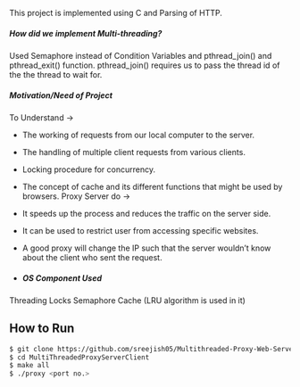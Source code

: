 This project is implemented using C and Parsing of HTTP.

##### How did we implement Multi-threading?
Used Semaphore instead of Condition Variables and pthread_join() and pthread_exit() function. 
pthread_join() requires us to pass the thread id of the the thread to wait for.

##### Motivation/Need of Project
To Understand → 
  - The working of requests from our local computer to the server.
  - The handling of multiple client requests from various clients.
  - Locking procedure for concurrency.
  - The concept of cache and its different functions that might be used by browsers.
Proxy Server do → 
  - It speeds up the process and reduces the traffic on the server side.
  - It can be used to restrict user from accessing specific websites.
  - A good proxy will change the IP such that the server wouldn’t know about the client who sent the request.
 
  - ##### OS Component Used  
Threading
Locks 
Semaphore
Cache (LRU algorithm is used in it)

## How to Run

```bash
$ git clone https://github.com/sreejish05/Multithreaded-Proxy-Web-Server.git
$ cd MultiThreadedProxyServerClient
$ make all
$ ./proxy <port no.>
